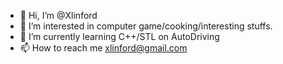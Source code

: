- 👋 Hi, I’m @Xlinford
- 👀 I’m interested in computer game/cooking/interesting stuffs.
- 🌱 I’m currently learning C++/STL on AutoDriving
- 📫 How to reach me xlinford@gmail.com

<!---
Xlinford/Xlinford is a ✨ special ✨ repository because its `README.md` (this file) appears on your GitHub profile.
You can click the Preview link to take a look at your changes.
--->
